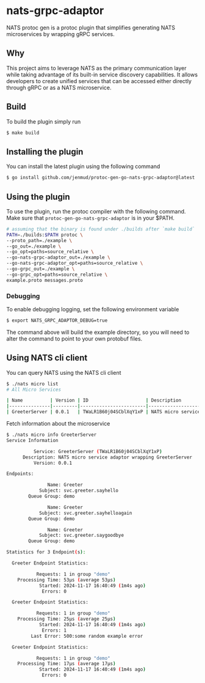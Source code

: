 # nats-grpc-adaptor
NATS protoc gen is a protoc plugin that simplifies generating NATS microservices by wrapping gRPC services.

## Why
This project aims to leverage NATS as the primary communication layer while taking advantage of its built-in service discovery capabilities. It allows developers to create unified services that can be accessed either directly through gRPC or as a NATS microservice.

## Build
To build the plugin simply run

```bash
$ make build
```

## Installing the plugin
You can install the latest plugin using the following command

```bash
$ go install github.com/jenmud/protoc-gen-go-nats-grpc-adaptor@latest
```

## Using the plugin
To use the plugin, run the protoc compiler with the following command. Make sure that `protoc-gen-go-nats-grpc-adaptor` is in your $PATH.

```bash
# assuming that the binary is found under ./builds after `make build`
PATH=./builds:$PATH protoc \
--proto_path=./example \
--go_out=./example \
--go_opt=paths=source_relative \
--go-nats-grpc-adaptor_out=./example \
--go-nats-grpc-adaptor_opt=paths=source_relative \
--go-grpc_out=./example \
--go-grpc_opt=paths=source_relative \
example.proto messages.proto
```

### Debugging

To enable debugging logging, set the following environment variable
```bash
$ export NATS_GRPC_ADAPTOR_DEBUG=true
```

The command above will build the example directory, so you will need to alter the command to point to your own protobuf files.

## Using NATS cli client

You can query NATS using the NATS cli client

```bash
$ ./nats micro list
# All Micro Services

| Name          | Version | ID                     | Description                                       |
|---------------|---------|------------------------|---------------------------------------------------|
| GreeterServer | 0.0.1   | TWaLR1B60j04SCblXqY1xP | NATS micro service adaptor wrapping GreeterServer |
```

Fetch information about the microservice
```bash
$ ./nats micro info GreeterServer
Service Information

          Service: GreeterServer (TWaLR1B60j04SCblXqY1xP)
      Description: NATS micro service adaptor wrapping GreeterServer
          Version: 0.0.1

Endpoints:

               Name: Greeter
            Subject: svc.greeter.sayhello
        Queue Group: demo

               Name: Greeter
            Subject: svc.greeter.sayhelloagain
        Queue Group: demo

               Name: Greeter
            Subject: svc.greeter.saygoodbye
        Queue Group: demo

Statistics for 3 Endpoint(s):

  Greeter Endpoint Statistics:

           Requests: 1 in group "demo"
    Processing Time: 53µs (average 53µs)
            Started: 2024-11-17 16:40:49 (1m4s ago)
             Errors: 0

  Greeter Endpoint Statistics:

           Requests: 1 in group "demo"
    Processing Time: 25µs (average 25µs)
            Started: 2024-11-17 16:40:49 (1m4s ago)
             Errors: 1
         Last Error: 500:some random example error

  Greeter Endpoint Statistics:

           Requests: 1 in group "demo"
    Processing Time: 17µs (average 17µs)
            Started: 2024-11-17 16:40:49 (1m4s ago)
             Errors: 0
```
